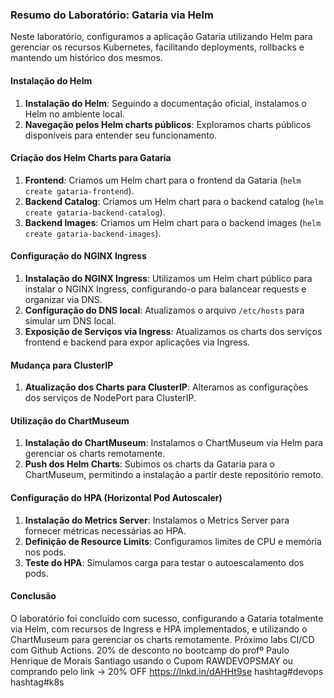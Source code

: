 ### Resumo do Laboratório: Gataria via Helm

Neste laboratório, configuramos a aplicação Gataria utilizando Helm para gerenciar os recursos Kubernetes, facilitando deployments, rollbacks e mantendo um histórico dos mesmos.

#### Instalação do Helm
1. **Instalação do Helm**: Seguindo a documentação oficial, instalamos o Helm no ambiente local.
2. **Navegação pelos Helm charts públicos**: Exploramos charts públicos disponíveis para entender seu funcionamento.

#### Criação dos Helm Charts para Gataria
1. **Frontend**: Criamos um Helm chart para o frontend da Gataria (`helm create gataria-frontend`).
2. **Backend Catalog**: Criamos um Helm chart para o backend catalog (`helm create gataria-backend-catalog`).
3. **Backend Images**: Criamos um Helm chart para o backend images (`helm create gataria-backend-images`).

#### Configuração do NGINX Ingress
1. **Instalação do NGINX Ingress**: Utilizamos um Helm chart público para instalar o NGINX Ingress, configurando-o para balancear requests e organizar via DNS.
2. **Configuração do DNS local**: Atualizamos o arquivo `/etc/hosts` para simular um DNS local.
3. **Exposição de Serviços via Ingress**: Atualizamos os charts dos serviços frontend e backend para expor aplicações via Ingress.

#### Mudança para ClusterIP
1. **Atualização dos Charts para ClusterIP**: Alteramos as configurações dos serviços de NodePort para ClusterIP.

#### Utilização do ChartMuseum
1. **Instalação do ChartMuseum**: Instalamos o ChartMuseum via Helm para gerenciar os charts remotamente.
2. **Push dos Helm Charts**: Subimos os charts da Gataria para o ChartMuseum, permitindo a instalação a partir deste repositório remoto.

#### Configuração do HPA (Horizontal Pod Autoscaler)
1. **Instalação do Metrics Server**: Instalamos o Metrics Server para fornecer métricas necessárias ao HPA.
2. **Definição de Resource Limits**: Configuramos limites de CPU e memória nos pods.
3. **Teste do HPA**: Simulamos carga para testar o autoescalamento dos pods.

#### Conclusão
O laboratório foi concluído com sucesso, configurando a Gataria totalmente via Helm, com recursos de Ingress e HPA implementados, e utilizando o ChartMuseum para gerenciar os charts remotamente. Próximo labs CI/CD com Github Actions. 20% de desconto no bootcamp do profº Paulo Henrique de Morais Santiago usando o Cupom RAWDEVOPSMAY ou comprando pelo link -> 20% OFF https://lnkd.in/dAHHt9se hashtag#devops hashtag#k8s
